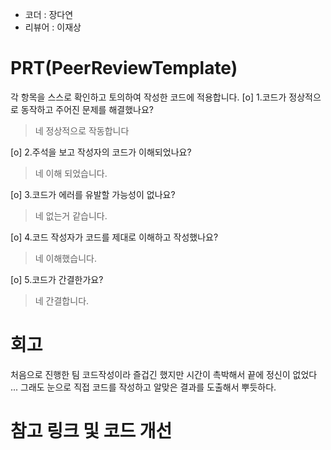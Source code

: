 - 코더 : 장다연
- 리뷰어 : 이재상


# PRT(PeerReviewTemplate)
각 항목을 스스로 확인하고 토의하여 작성한 코드에 적용합니다.
[o] 1.코드가 정상적으로 동작하고 주어진 문제를 해결했나요?

   > 네 정상적으로 작동합니다
> 
[o] 2.주석을 보고 작성자의 코드가 이해되었나요?

   > 네 이해 되었습니다.
> 
[o] 3.코드가 에러를 유발할 가능성이 없나요?

   > 네 없는거 같습니다.
> 
[o] 4.코드 작성자가 코드를 제대로 이해하고 작성했나요?

   > 네 이해했습니다.
> 
[o] 5.코드가 간결한가요?

   > 네 간결합니다.
> 
 
# 회고
  처음으로 진행한 팀 코드작성이라 즐겁긴 했지만 시간이 촉박해서 끝에 정신이 없었다 ... 그래도 눈으로 직접 코드를 작성하고
  알맞은 결과를 도출해서 뿌듯하다.


# 참고 링크 및 코드 개선


